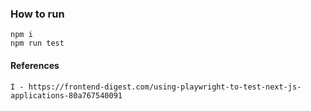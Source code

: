 ### How to run

```
npm i
npm run test
```

#### References
```
I - https://frontend-digest.com/using-playwright-to-test-next-js-applications-80a767540091
```